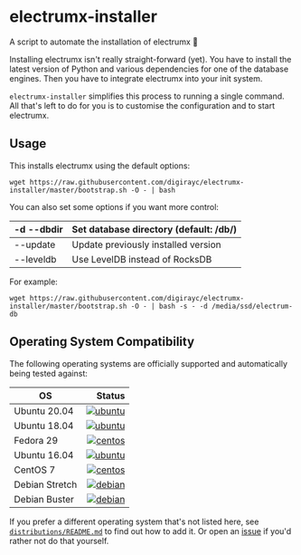 # electrumx-installer
A script to automate the installation of electrumx 🤖

Installing electrumx isn't really straight-forward (yet). You have to install the latest version of Python and various dependencies for
one of the database engines. Then you have to integrate electrumx into your init system.

`electrumx-installer` simplifies this process to running a single command. All that's left to do for you
is to customise the configuration and to start electrumx.

## Usage
This installs electrumx using the default options:

	wget https://raw.githubusercontent.com/digirayc/electrumx-installer/master/bootstrap.sh -O - | bash

You can also set some options if you want more control:

| -d --dbdir | Set database directory (default: /db/) |
|------------|----------------------------------------|
| --update   | Update previously installed version    |
| --leveldb  | Use LevelDB instead of RocksDB         |

For example:

	wget https://raw.githubusercontent.com/digirayc/electrumx-installer/master/bootstrap.sh -O - | bash -s - -d /media/ssd/electrum-db


## Operating System Compatibility

The following operating systems are officially supported and automatically being tested against:

| OS | Status |
|----------|---:|
| Ubuntu 20.04   | [![ubuntu](https://badges.herokuapp.com/travis/digirayc/electrumx-installer?env=IMAGE=%22ubuntu:20.04%22&label=ubuntu:20.04)](https://travis-ci.org/digirayc/electrumx-installer/) |
| Ubuntu 18.04   | [![ubuntu](https://badges.herokuapp.com/travis/digirayc/electrumx-installer?env=IMAGE=%22ubuntu:18.04%22&label=ubuntu:18.04)](https://travis-ci.org/digirayc/electrumx-installer/) |
| Fedora 29      | [![centos](https://badges.herokuapp.com/travis/digirayc/electrumx-installer?env=IMAGE=%22fedora:28%22&label=fedora:28)](https://travis-ci.org/digirayc/electrumx-installer/) |
| Ubuntu 16.04   | [![ubuntu](https://badges.herokuapp.com/travis/digirayc/electrumx-installer?env=IMAGE=%22ubuntu:16.04%22&label=ubuntu:16.04)](https://travis-ci.org/digirayc/electrumx-installer/) |
| CentOS 7       | [![centos](https://badges.herokuapp.com/travis/digirayc/electrumx-installer?env=IMAGE=%22centos:7%22&label=centos:7)](https://travis-ci.org/digirayc/electrumx-installer/) |
| Debian Stretch | [![debian](https://badges.herokuapp.com/travis/digirayc/electrumx-installer?env=IMAGE=%22debian:9%22&label=debian:9)](https://travis-ci.org/digirayc/electrumx-installer/) |
| Debian Buster  | [![debian](https://badges.herokuapp.com/travis/digirayc/electrumx-installer?env=IMAGE=%22debian:10%22&label=debian:10)](https://travis-ci.org/digirayc/electrumx-installer/) |


If you prefer a different operating system that's not listed here, see
[`distributions/README.md`](https://github.com/digirayc/electrumx-installer/blob/master/distributions/README.md) to find out how to add it.
Or open an [issue](https://github.com/digirayc/electrumx-installer/issues/new) if you'd rather not do that yourself.
